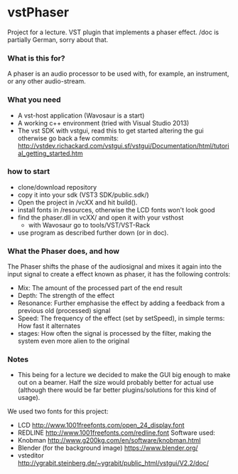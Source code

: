 # vstPhaser
Project for a lecture. VST plugin that implements a phaser effect.
/doc is partially German, sorry about that.

### What is this for?
A phaser is an audio processor to be used with, for example, an instrument, or any other audio-stream.

### What you need
- A vst-host application (Wavosaur is a start)
- A working c++ environment (tried with Visual Studio 2013)
- The vst SDK with vstgui, read this to get started altering the gui otherwise go back a few commits:
  http://vstdev.richackard.com/vstgui.sf/vstgui/Documentation/html/tutorial_getting_started.htm

### how to start
- clone/download repository
- copy it into your sdk (VST3 SDK/public.sdk/)
- Open the project in <repository>/vcXX and hit build(<C-S-b>). 
- install fonts in /resources, otherwise the LCD fonts won't look good 
- find the phaser.dll in vcXX/ and open it with your vsthost
  - with Wavosaur go to tools/VST/VST-Rack
- use program as described further down (or in doc).

### What the Phaser does, and how
The Phaser shifts the phase of the audiosignal and mixes it again into the input signal to create a effect known as phaser, it has the following controls:

- Mix: The amount of the processed part of the end result
- Depth: The strength of the effect
- Resonance: Further emphasise the effect by adding a feedback from a previous old (processed) signal
- Speed: The frequency of the effect (set by setSpeed), in simple terms: How fast it alternates
- stages: How often the signal is processed by the filter, making the system even more alien to the original

### Notes
- This being for a lecture we decided to make the GUI big enough to make out on a beamer. Half the size would probably better for actual use (although there would be far better plugins/solutions for this kind of usage). 

We used two fonts for this project:
- LCD http://www.1001freefonts.com/open_24_display.font
- REDLINE http://www.1001freefonts.com/redline.font
Software used:
- Knobman http://www.g200kg.com/en/software/knobman.html
- Blender (for the background image) https://www.blender.org/
- vsteditor http://ygrabit.steinberg.de/~ygrabit/public_html/vstgui/V2.2/doc/
